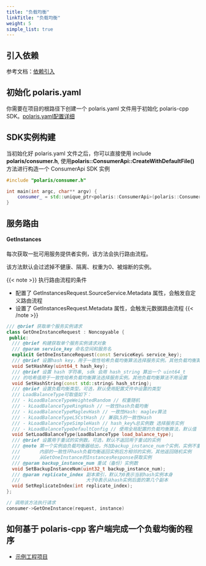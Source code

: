 ```yaml
---
title: "负载均衡"
linkTitle: "负载均衡"
weight: 5
simple_list: true
---
```


## 引入依赖

参考文档：[依赖引入](/docs/使用指南/c++应用开发/sdk/依赖引入/)

## 初始化 polaris.yaml

你需要在项目的根路径下创建一个 polaris.yaml 文件用于初始化 polaris-cpp SDK。[polaris.yaml配置详细](https://github.com/polarismesh/polaris-cpp/blob/main/polaris.yaml.template)


## SDK实例构建

当初始化好 polaris.yaml 文件之后，你可以直接使用 include **polaris/consumer.h**, 使用**polaris::ConsumerApi::CreateWithDefaultFile()** 方法进行构造一个 ConsumerApi SDK 实例

```cpp
#include "polaris/consumer.h"

int main(int argc, char** argv) {
    consumer_ = std::unique_ptr<polaris::ConsumerApi>(polaris::ConsumerApi::CreateWithDefaultFile());
}
```

## 服务路由

#### GetInstances

每次获取一批可用服务提供者实例，该方法会执行路由流程。

该方法默认会过滤掉不健康、隔离、权重为0、被熔断的实例。

{{< note >}} 
执行路由流程的条件
- 配置了 GetInstancesRequest.SourceService.Metadata 属性，会触发自定义路由流程
- 设置了 GetInstancesRequest.Metadata 属性，会触发元数据路由流程
{{< /note >}}

```cpp
/// @brief 获取单个服务实例请求
class GetOneInstanceRequest : Noncopyable {
 public:
  /// @brief 构建获取单个服务实例请求对象
  /// @param service_key 命名空间和服务名
  explicit GetOneInstanceRequest(const ServiceKey& service_key);
  /// @brief 设置hash key，用于一致性哈希负载均衡算法选择服务实例。其他负载均衡算法不用设置
  void SetHashKey(uint64_t hash_key);
  /// @brief 设置 hash 字符串, sdk 会用 hash_string 算出一个 uint64_t
  /// 的哈希值用于一致性哈希负载均衡算法选择服务实例。其他负载均衡算法不用设置
  void SetHashString(const std::string& hash_string);
  /// @brief 设置负载均衡类型。可选，默认使用配置文件中设置的类型
  /// LoadBalanceType可取值如下：
  /// - kLoadBalanceTypeWeightedRandom // 权重随机
  /// - kLoadBalanceTypeRingHash // 一致性hash负载均衡
  /// - kLoadBalanceTypeMaglevHash // 一致性Hash: maglev算法
  /// - kLoadBalanceTypeL5CstHash // 兼容L5的一致性Hash
  /// - kLoadBalanceTypeSimpleHash // hash_key%总实例数 选择服务实例
  /// - kLoadBalanceTypeDefaultConfig // 使用全局配置的负载均衡算法，默认值
  void SetLoadBalanceType(LoadBalanceType load_balance_type);
  /// @brief 设置用于重试的实例数。可选，默认不返回用于重试的实例
  /// @note 第一个实例由负载均衡器给出，外加backup_instance_num个实例，实例不重复，但不保证数量
  ///       内部的一致性环hash负载均衡返回实例后方相邻的实例，其他返回随机实例
  ///       从GetOneInstance的InstancesResponse获取实例
  /// @param backup_instance_num 重试（备份）实例数
  void SetBackupInstanceNum(uint32_t backup_instance_num);
  /// @param replicate_index 副本索引，默认为0表示当前hash实例本身
  ///                        大于0表示从hash实例后面的第几个副本
  void SetReplicateIndex(int replicate_index);
};

// 调用该方法执行请求
consumer->GetOneInstance(request, instance)
```


## 如何基于 polaris-cpp 客户端完成一个负载均衡的程序

- [示例工程项目](https://github.com/polarismesh/polaris-cpp/blob/main/examples/consumer/register_load_balancer.cpp)




